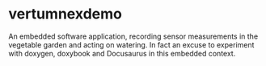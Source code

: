 # vertumnexdemo
An embedded software application, recording sensor measurements in the vegetable garden and acting on watering. In fact an excuse to experiment with doxygen, doxybook and Docusaurus in this embedded context.
